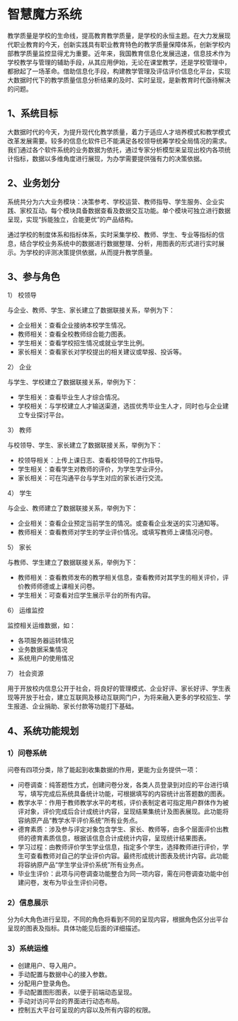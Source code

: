 # 智慧魔方系统


教学质量是学校的生命线，提高教育教学质量，是学校的永恒主题。在大力发展现代职业教育的今天，创新实践具有职业教育特色的教学质量保障体系，创新学校内部教学质量监控显得尤为重要。近年来，我国教育信息化发展迅速，信息技术作为学校教学与管理的辅助手段，从其应用伊始，无论在课堂教学，还是学校管理中，都掀起了一场革命。借助信息化手段，构建教学管理及评估评价信息化平台，实现大数据时代下的教学质量信息分析结果的及时、实时呈现，是新教育时代亟待解决的问题。
## 1、系统目标
大数据时代的今天，为提升现代化教学质量，着力于适应人才培养模式和教学模式改革发展需要。较多的信息化软件已不能满足各校领导统筹学校全局情况的需求。我们通过各个软件系统的业务数据为依托，通过专家分析模型来呈现出校内各项统计指标，数据以多维角度进行展现，为办学需要提供强有力的决策依据。 

## 2、业务划分
系统共分为六大业务模块：决策参考、学校运营、教师指导、学生服务、企业实践、家校互动。每个模块具备数据查看及数据交互功能。单个模块可独立进行数据呈现，实现“拆能独立，合能更优”的产品结构。

通过学校的制度体系和指标体系，实时采集学校、教师、学生、专业等指标的信息，结合学校业务系统中的数据进行数据整理、分析，用图表的形式进行实时展示。为学校的评测决策提供依据，从而提升教学质量。 

## 3、参与角色
1） 校领导

与企业、教师、学生、家长建立了数据联接关系，举例为下：

* 企业相关：查看企业接纳本校学生情况。
* 教师相关：查看全校教师综合能力图表。
* 学生相关：查看学校招生情况或就业学生比例。
* 家长相关：查看家长对学校提出的相关建议或举报、投诉等。

2） 企业

与学生、学校建立了数据联接关系，举例为下：

* 学生相关：查看毕业生人才综合情况。
* 学校相关：与学校建立人才输送渠道，选拔优秀毕业生人才，同时也与企业建立专业探讨平台。

3） 教师

与校领导、学生、家长建立了数据联接关系，举例为下：

* 校领导相关：上传上课日志、查看校领导的工作指导。
* 学生相关：查看学生对教师的评价，为学生学业评分。
* 家长相关：可在沟通平台与学生对应的家长进行交流。

4） 学生

与企业、教师建立了数据联接关系，举例为下：

* 企业相关：查看企业预定当前学生的情况。或查看企业发送的实习通知等。
* 教师相关：查看教师对学生的学业评价情况。或填写教师上课情况问卷。

5） 家长

与教师、学生建立了数据联接关系，举例为下：

* 教师相关：查看教师发布的教学相关信息，查看教师对其学生的相关评价，评价教师师德或上课相关问卷。
* 学生相关：可查看对应学生展示平台的所有内容。

6） 运维监控

监控相关运维数据，如：

* 各项服务器运转情况
* 业务数据采集情况
* 系统用户的使用情况

 
7） 社会资源

用于开放校内信息公开于社会，将良好的管理模式、企业好评、家长好评、学生表现等开放于社会，建立互联网及移动互联网门户，为将来融入更多的学校招生、学生报道、企业捐助、家长付款等功能打下基础。

## 4、系统功能规划

### 1）问卷系统

问卷有四项分类，除了能起到收集数据的作用，更能为业务提供一项：

* 问卷调查：纯答题性方式，创建问卷分发，各类人员登录到对应的平台进行填写，填写完成后系统具备统计功能，可根据填写的内容统计出答题数的图表。
* 教学水平：作用于教师教学水平的考核，评价表制定者可指定用户群体作为被评对象，评价完成后合计成统计内容，呈现结果集统计及图表展现。此功能将容纳原产品“教学水平评价系统”所有业务点。
* 德育素质：涉及参与评定对象包含学生、家长、教师等，由多个层面评价出教师的德育素质信息，根据该信息合计成统计内容，呈现统计结果图表。
* 学习过程：由教师评价学生学业信息，指定多个学生，选择教师进行评价，学生可查看教师对自己的学业评价内容。最终形成统计图表及统计内容。此功能将容纳原产品“学生学业评价系统”所有业务点。
* 毕业生评价：此项与问卷调查功能整合为同一项内容，需在问卷调查功能中创建问卷，发布为毕业生评价问卷。

### 2）信息展示
分为6大角色进行呈现，不同的角色将看到不同的呈现内容，根据角色区分出平台呈现的图表及指标。具体功能见后面的详细描述。

### 3）系统运维

* 创建用户、导入用户。
* 手动配置与数据中心的接入参数。
* 分配用户登录角色。
* 手动配置图形图表，以便于前端动态呈现。
* 手动对访问平台的界面进行动态布局。
* 控制五大平台可呈现的内容以及所有内容的权限。 

















